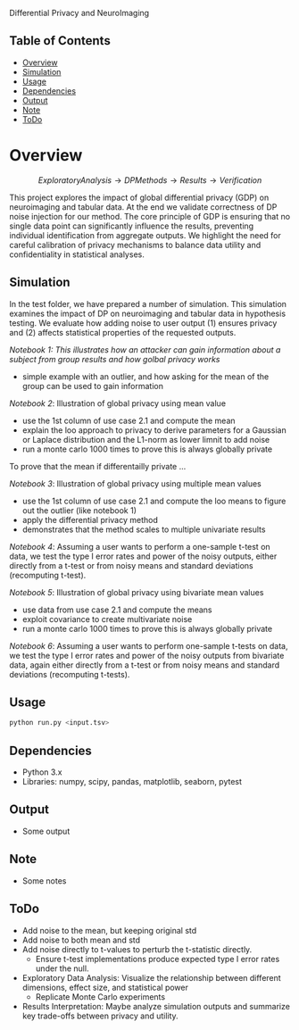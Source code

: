 Differential Privacy and NeuroImaging

## Table of Contents
- [Overview](#overview)
- [Simulation](#simulations)
- [Usage](#usage)
- [Dependencies](#dependencies)
- [Output](#output)
- [Note](#note)
- [ToDo](#todo)

# Overview
$$Exploratory Analysis → DP Methods → Results → Verification$$

This project explores the impact of global differential privacy (GDP) on neuroimaging and tabular data. At the end we validate correctness of DP noise injection for our method. The core principle of GDP is ensuring that no single data point can significantly influence the results, preventing individual identification from aggregate outputs. We highlight the need for careful calibration of privacy mechanisms to balance data utility and confidentiality in statistical analyses.

## Simulation
In the test folder, we have prepared a number of simulation. This simulation examines the impact of DP on neuroimaging and tabular data in hypothesis testing. We evaluate how adding noise to user output (1) ensures privacy and (2) affects statistical properties of the requested outputs.

*Notebook 1: This illustrates how an attacker can gain information about a subject from group results and how golbal privacy works*  
- simple example with an outlier, and how asking for the mean of the group can be used to gain information

*Notebook 2*: Illustration of global privacy using mean value
- use the 1st column of use case 2.1 and compute the mean
- explain the loo approach to privacy to derive parameters for a Gaussian or Laplace distribution and the L1-norm as lower limnit to add noise
- run a monte carlo 1000 times to prove this is always globally private

To prove that the mean if differentailly private ... 

*Notebook 3*: Illustration of global privacy using multiple mean values
- use the 1st column of use case 2.1 and compute the loo means to figure out the outlier (like notebook 1)
- apply the differential privacy method
- demonstrates that the method scales to multiple univariate results

*Notebook 4*: Assuming a user wants to perform a one-sample t-test on data, we test the type I error rates and power of the noisy outputs, either directly from a t-test or from noisy means and standard deviations (recomputing t-test).

*Notebook 5*: Illustration of global privacy using bivariate mean values
- use data from use case 2.1 and compute the means
- exploit covariance to create multivariate noise
- run a monte carlo 1000 times to prove this is always globally private

*Notebook 6*: Assuming a user wants to perform one-sample t-tests on data, we test the type I error rates and power of the noisy outputs from bivariate data, again either directly from a t-test or from noisy means and standard deviations (recomputing t-tests).


## Usage

```bash
python run.py <input.tsv>
```
## Dependencies
- Python 3.x
- Libraries: numpy, scipy, pandas, matplotlib, seaborn, pytest

## Output
- Some output
 
## Note
 - Some notes
## ToDo
- Add noise to the mean, but keeping original std
- Add noise to both mean and std
- Add noise directly to t-values to perturb the t-statistic directly.
	- Ensure t-test implementations produce expected type I error rates under the null.
- Exploratory Data Analysis: Visualize the relationship between different dimensions, effect size, and statistical power
	- Replicate Monte Carlo experiments
- Results Interpretation: Maybe analyze simulation outputs and summarize key trade-offs between privacy and utility.

